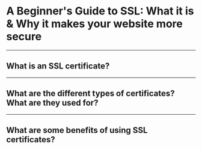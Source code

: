 # A Beginner's Guide to SSL: What it is & Why it makes your website more secure

---

## What is an SSL certificate?
 
---

## What are the different types of certificates? What are they used for?


---

## What are some benefits of using SSL certificates?

